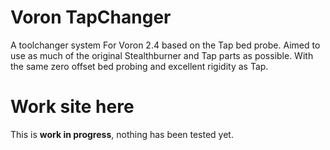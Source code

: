 # Voron TapChanger
A toolchanger system For Voron 2.4 based on the Tap bed probe.
Aimed to use as much of the original Stealthburner and Tap parts as possible.
With the same zero offset bed probing and excellent rigidity as Tap.

# Work site here

This is **work in progress**, nothing has been tested yet.
